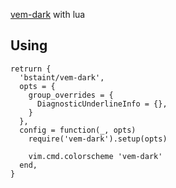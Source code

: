 [vem-dark](https://github.com/pacha/vem-dark) with lua

## Using 

```
retrurn {
  'bstaint/vem-dark',
  opts = {
    group_overrides = {
      DiagnosticUnderlineInfo = {},
    }
  },
  config = function(_, opts)
    require('vem-dark').setup(opts)

    vim.cmd.colorscheme 'vem-dark'
  end,
}
```
